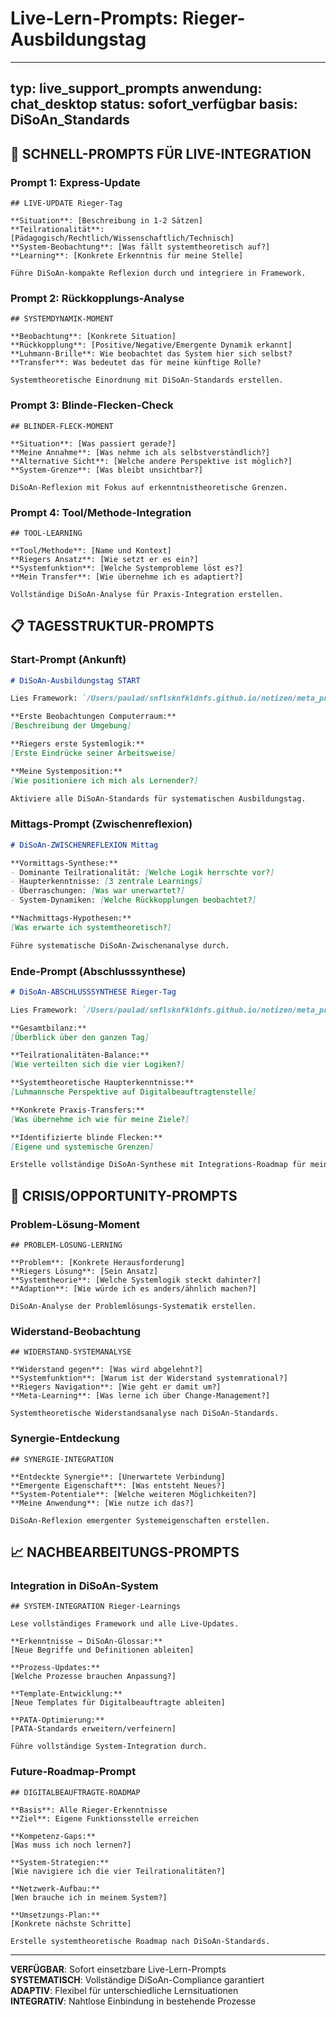 # Live-Lern-Prompts: Rieger-Ausbildungstag

---
typ: live_support_prompts
anwendung: chat_desktop
status: sofort_verfügbar
basis: DiSoAn_Standards
---

## 🚀 **SCHNELL-PROMPTS FÜR LIVE-INTEGRATION**

### **Prompt 1: Express-Update** 
```
## LIVE-UPDATE Rieger-Tag

**Situation**: [Beschreibung in 1-2 Sätzen]
**Teilrationalität**: [Pädagogisch/Rechtlich/Wissenschaftlich/Technisch]
**System-Beobachtung**: [Was fällt systemtheoretisch auf?]
**Learning**: [Konkrete Erkenntnis für meine Stelle]

Führe DiSoAn-kompakte Reflexion durch und integriere in Framework.
```

### **Prompt 2: Rückkopplungs-Analyse**
```
## SYSTEMDYNAMIK-MOMENT

**Beobachtung**: [Konkrete Situation]
**Rückkopplung**: [Positive/Negative/Emergente Dynamik erkannt]
**Luhmann-Brille**: Wie beobachtet das System hier sich selbst?
**Transfer**: Was bedeutet das für meine künftige Rolle?

Systemtheoretische Einordnung mit DiSoAn-Standards erstellen.
```

### **Prompt 3: Blinde-Flecken-Check**
```
## BLINDER-FLECK-MOMENT

**Situation**: [Was passiert gerade?]
**Meine Annahme**: [Was nehme ich als selbstverständlich?]
**Alternative Sicht**: [Welche andere Perspektive ist möglich?]
**System-Grenze**: [Was bleibt unsichtbar?]

DiSoAn-Reflexion mit Fokus auf erkenntnistheoretische Grenzen.
```

### **Prompt 4: Tool/Methode-Integration**
```
## TOOL-LEARNING

**Tool/Methode**: [Name und Kontext]
**Riegers Ansatz**: [Wie setzt er es ein?]
**Systemfunktion**: [Welche Systemprobleme löst es?]
**Mein Transfer**: [Wie übernehme ich es adaptiert?]

Vollständige DiSoAn-Analyse für Praxis-Integration erstellen.
```

## 📋 **TAGESSTRUKTUR-PROMPTS**

### **Start-Prompt (Ankunft)**
```markdown
# DiSoAn-Ausbildungstag START

Lies Framework: `/Users/paulad/snflsknfkldnfs.github.io/notizen/meta_prozesse/Ausbildungstag_Rieger_DiSoAn_Framework.md`

**Erste Beobachtungen Computerraum:**
[Beschreibung der Umgebung]

**Riegers erste Systemlogik:**
[Erste Eindrücke seiner Arbeitsweise]

**Meine Systemposition:**
[Wie positioniere ich mich als Lernender?]

Aktiviere alle DiSoAn-Standards für systematischen Ausbildungstag.
```

### **Mittags-Prompt (Zwischenreflexion)**
```markdown
# DiSoAn-ZWISCHENREFLEXION Mittag

**Vormittags-Synthese:**
- Dominante Teilrationalität: [Welche Logik herrschte vor?]
- Haupterkenntnisse: [3 zentrale Learnings]
- Überraschungen: [Was war unerwartet?]
- System-Dynamiken: [Welche Rückkopplungen beobachtet?]

**Nachmittags-Hypothesen:**
[Was erwarte ich systemtheoretisch?]

Führe systematische DiSoAn-Zwischenanalyse durch.
```

### **Ende-Prompt (Abschlusssynthese)**
```markdown
# DiSoAn-ABSCHLUSSSYNTHESE Rieger-Tag

Lies Framework: `/Users/paulad/snflsknfkldnfs.github.io/notizen/meta_prozesse/Ausbildungstag_Rieger_DiSoAn_Framework.md`

**Gesamtbilanz:**
[Überblick über den ganzen Tag]

**Teilrationalitäten-Balance:**
[Wie verteilten sich die vier Logiken?]

**Systemtheoretische Haupterkenntnisse:**
[Luhmannsche Perspektive auf Digitalbeauftragtenstelle]

**Konkrete Praxis-Transfers:**
[Was übernehme ich wie für meine Ziele?]

**Identifizierte blinde Flecken:**
[Eigene und systemische Grenzen]

Erstelle vollständige DiSoAn-Synthese mit Integrations-Roadmap für meine Funktionsstelle.
```

## 🔧 **CRISIS/OPPORTUNITY-PROMPTS**

### **Problem-Lösung-Moment**
```
## PROBLEM-LÖSUNG-LERNING

**Problem**: [Konkrete Herausforderung]
**Riegers Lösung**: [Sein Ansatz]
**Systemtheorie**: [Welche Systemlogik steckt dahinter?]
**Adaption**: [Wie würde ich es anders/ähnlich machen?]

DiSoAn-Analyse der Problemlösungs-Systematik erstellen.
```

### **Widerstand-Beobachtung**
```
## WIDERSTAND-SYSTEMANALYSE

**Widerstand gegen**: [Was wird abgelehnt?]
**Systemfunktion**: [Warum ist der Widerstand systemrational?]
**Riegers Navigation**: [Wie geht er damit um?]
**Meta-Learning**: [Was lerne ich über Change-Management?]

Systemtheoretische Widerstandsanalyse nach DiSoAn-Standards.
```

### **Synergie-Entdeckung**
```
## SYNERGIE-INTEGRATION

**Entdeckte Synergie**: [Unerwartete Verbindung]
**Emergente Eigenschaft**: [Was entsteht Neues?]
**System-Potentiale**: [Welche weiteren Möglichkeiten?]
**Meine Anwendung**: [Wie nutze ich das?]

DiSoAn-Reflexion emergenter Systemeigenschaften erstellen.
```

## 📈 **NACHBEARBEITUNGS-PROMPTS**

### **Integration in DiSoAn-System**
```
## SYSTEM-INTEGRATION Rieger-Learnings

Lese vollständiges Framework und alle Live-Updates.

**Erkenntnisse → DiSoAn-Glossar:**
[Neue Begriffe und Definitionen ableiten]

**Prozess-Updates:**
[Welche Prozesse brauchen Anpassung?]

**Template-Entwicklung:**
[Neue Templates für Digitalbeauftragte ableiten]

**PATA-Optimierung:**
[PATA-Standards erweitern/verfeinern]

Führe vollständige System-Integration durch.
```

### **Future-Roadmap-Prompt**
```
## DIGITALBEAUFTRAGTE-ROADMAP

**Basis**: Alle Rieger-Erkenntnisse
**Ziel**: Eigene Funktionsstelle erreichen

**Kompetenz-Gaps:**
[Was muss ich noch lernen?]

**System-Strategien:**
[Wie navigiere ich die vier Teilrationalitäten?]

**Netzwerk-Aufbau:**
[Wen brauche ich in meinem System?]

**Umsetzungs-Plan:**
[Konkrete nächste Schritte]

Erstelle systemtheoretische Roadmap nach DiSoAn-Standards.
```

---

**VERFÜGBAR**: Sofort einsetzbare Live-Lern-Prompts  
**SYSTEMATISCH**: Vollständige DiSoAn-Compliance garantiert  
**ADAPTIV**: Flexibel für unterschiedliche Lernsituationen  
**INTEGRATIV**: Nahtlose Einbindung in bestehende Prozesse
